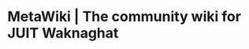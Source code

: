 <!-- TITLE: Home -->
<!-- SUBTITLE: A quick summary of Home -->

# MetaWiki | The community wiki for JUIT Waknaghat 